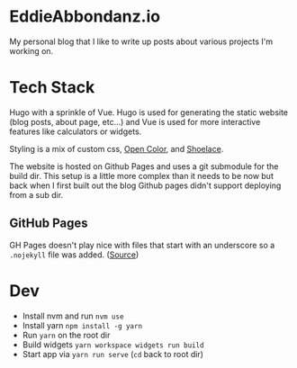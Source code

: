 # EddieAbbondanz.io

My personal blog that I like to write up posts about various projects I'm working on.

# Tech Stack

Hugo with a sprinkle of Vue. Hugo is used for generating the static website (blog posts, about page, etc...) and Vue is used for more interactive features like calculators or widgets.

Styling is a mix of custom css, [Open Color](https://yeun.github.io/open-color/), and [Shoelace](https://shoelace.style/).

The website is hosted on Github Pages and uses a git submodule for the build dir. This setup is a little more complex than it needs to be now but back when I first built out the blog Github pages didn't support deploying from a sub dir.

## GitHub Pages

GH Pages doesn't play nice with files that start with an underscore so a `.nojekyll` file was added. ([Source](https://stackoverflow.com/questions/78633671/vue-app-getting-a-plugin-vue-export-helper-404-error-when-deployed))

# Dev

- Install nvm and run `nvm use`
- Install yarn `npm install -g yarn`
- Run `yarn` on the root dir
- Build widgets `yarn workspace widgets run build`
- Start app via `yarn run serve` (`cd` back to root dir)
